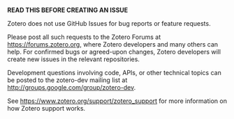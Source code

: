 **READ THIS BEFORE CREATING AN ISSUE**

Zotero does not use GitHub Issues for bug reports or feature requests.

Please post all such requests to the Zotero Forums at https://forums.zotero.org, where Zotero developers and many others can help. For confirmed bugs or agreed-upon changes, Zotero developers will create new issues in the relevant repositories.

Development questions involving code, APIs, or other technical topics can be posted to the zotero-dev mailing list at http://groups.google.com/group/zotero-dev.

See https://www.zotero.org/support/zotero_support for more information on how Zotero support works.
